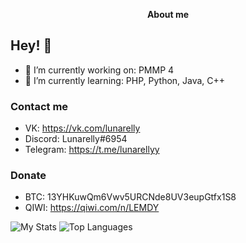 <p align="center">
	<b>About me</b>
</p>

## Hey! 👋

- 🔭 I’m currently working on: PMMP 4
- 🌱 I’m currently learning: PHP, Python, Java, C++

### Contact me
- VK: https://vk.com/lunarelly
- Discord: Lunarelly#6954
- Telegram: https://t.me/lunarellyy

### Donate
- BTC: 13YHKuwQm6Vwv5URCNde8UV3eupGtfx1S8
- QIWI: https://qiwi.com/n/LEMDY

![My Stats](https://github-readme-stats.vercel.app/api?username=Lunarelly&show_icons=true&count_private=true&hide_title=true)
![Top Languages](https://github-readme-stats.vercel.app/api/top-langs/?username=Lunarelly&layout=compact)
